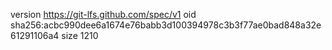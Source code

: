 version https://git-lfs.github.com/spec/v1
oid sha256:acbc990dee6a1674e76babb3d100394978c3b3f77ae0bad848a32e61291106a4
size 1210
